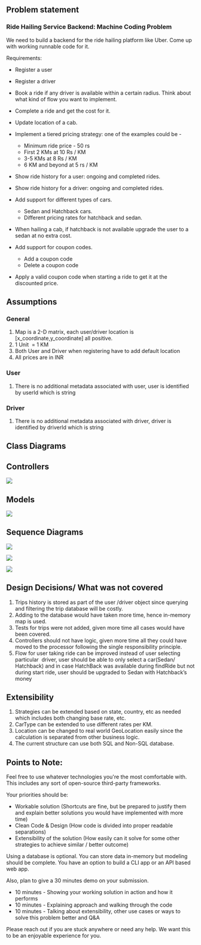 ## Problem statement

### Ride Hailing Service Backend: Machine Coding Problem

We need to build a backend for the ride hailing platform like Uber. Come up with working runnable code for it.

Requirements:

-   Register a user
-   Register a driver
-   Book a ride if any driver is available within a certain radius. Think about what kind of flow you want to implement.
-   Complete a ride and get the cost for it.
-   Update location of a cab.
-   Implement a tiered pricing strategy: one of the examples could be -
     -   Minimum ride price - 50 rs
     -   First 2 KMs at 10 Rs / KM
     -   3-5 KMs at 8 Rs / KM
     -   6 KM and beyond at 5 rs / KM

-   Show ride history for a user: ongoing and completed rides.
-   Show ride history for a driver: ongoing and completed rides.
-   Add support for different types of cars.
      -   Sedan and Hatchback cars.
      -   Different pricing rates for hatchback and sedan.
-   When hailing a cab, if hatchback is not available upgrade the user to a sedan at no extra cost.
-   Add support for coupon codes.
      -   Add a coupon code
      -   Delete a coupon code
-   Apply a valid coupon code when starting a ride to get it at the discounted price.
    

## Assumptions

### General

1.  Map is a 2-D matrix, each user/driver location is [x_coordinate,y_coordinate] all positive.    
2.  1 Unit  = 1 KM
3.  Both User and Driver when registering have to add default location
4.  All prices are in INR
    
### User
1.  There is no additional metadata associated with user, user is identified by userId which is string
   
### Driver

1.  There is no additional metadata associated with driver, driver is identified by driverId which is string
    

  

## Class Diagrams

## Controllers

![](https://lh6.googleusercontent.com/JRX38sJpFakt9DOGVw6Z-vrtCFnGv68PgxbdQRzqjFR2NmijmILwzA_dsh3Rv-lNZvqi4HGKSIskK6C2pRKQGzoL97_Ai2OFqbsFkZja8SmlhD_5lSjq-IgzT0qKrnLhnXGZoOIH)

## Models

![](https://lh6.googleusercontent.com/v13nsGAvy_uHeJCOzm9Wd6Uw78tfHWOLC336-Ia-YrQn459YCl9I0sRofe_TS7Jg8gaVbL4vHL5wWBK3mYCgs2CUuVCYF9ICiO6Vz_fD9eFRMv_qeByb6AUin3RthlURHJ4fInGn)

  
  

## Sequence Diagrams

  

![](https://lh4.googleusercontent.com/s9sDCzUSFJYRK1sn9_y3X9hN5peMqdsfrCl14kqq1_fuNkVO4nKFUxJ6AqzYIBoechm2lUtapd7IAmBLC7hySPauvFyR0GYZ8woxGLtIrmmCa_s4PMxqGYhCuiPdGmepdkphtLJd)

  

![](https://lh5.googleusercontent.com/KIqP6IrMgmRW6U5ubWsRVYXmScCAyQPafp_AVAYx6RuA-CuoKby4McCRk7jwMME7NaArxxEjmdpJ3LFSPeG18JRJg83VgrOByA4B670ELYu4GfhcA_yUso_hilD1gpBSGVrtvVEI)

  
  

![](https://lh6.googleusercontent.com/nMUcqNVkQV-aF5RBSVVfK2rtO-pqAdgi2FT1YFkspMM8iw8_u6_lIeeRYYDQepg9EMuIIR4BRCtw1mu20ZBViqnWNfhwRqF2ionBAnTk_o7ArjToNdyIHRdpLI8A0rwlAlzvqRwn)

  

## Design Decisions/ What was not covered

1.  Trips history is stored as part of the user /driver object since querying and filtering the trip database will be costly.
2.  Adding to the database would have taken more time, hence in-memory map is used. 
3.  Tests for trips were not added, given more time all cases would have been covered.
4.  Controllers should not have logic, given more time all they could have moved to the processor following the single responsibility principle. 
5.  Flow for user taking ride can be improved instead of user selecting particular  driver, user should be able to only select a car(Sedan/ Hatchback) and in case HatchBack was available during findRide but not during start ride, user should be upgraded to Sedan with Hatchback’s money
    

  

## Extensibility

1.  Strategies can be extended based on state, country, etc as needed which includes both changing base rate, etc. 
2.  CarType can be extended to use different rates per KM.
3.  Location can be changed to real world GeoLocation easily since the calculation is separated from other business logic.
4.  The current structure can use both SQL and Non-SQL database.
    

  
  
  
  

## Points to Note:

Feel free to use whatever technologies you're the most comfortable with. This includes any sort of open-source third-party frameworks. 

Your priorities should be:

-   Workable solution (Shortcuts are fine, but be prepared to justify them and explain better solutions you would have implemented with more time)
-   Clean Code & Design (How code is divided into proper readable separations)
-   Extensibility of the solution (How easily can it solve for some other strategies to achieve similar / better outcome)
    

Using a database is optional. You can store data in-memory but modeling should be complete.
You have an option to build a CLI app or an API based web app.


Also, plan to give a 30 minutes demo on your submission.

- 10 minutes - Showing your working solution in action and how it performs
- 10 minutes - Explaining approach and walking through the code
- 10 minutes - Talking about extensibility, other use cases or ways to solve this problem better and Q&A


Please reach out if you are stuck anywhere or need any help. We want this to be an enjoyable experience for you.

  
